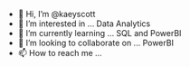 - 👋 Hi, I’m @kaeyscott
- 👀 I’m interested in ... Data Analytics 
- 🌱 I’m currently learning ... SQL and PowerBI
- 💞️ I’m looking to collaborate on ... PowerBI
- 📫 How to reach me ...



<!---
kaeyscott/kaeyscott is a ✨ special ✨ repository because its `README.md` (this file) appears on your GitHub profile.
You can click the Preview link to take a look at your changes.
--->
